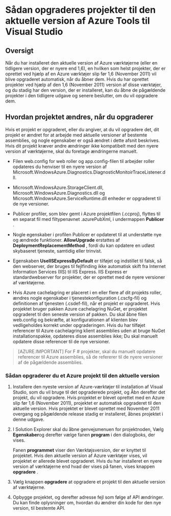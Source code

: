 <properties
   pageTitle="Sådan opgraderes projekter til den aktuelle version af Azure værktøjerne | Microsoft Azure"
   description="Lær, hvordan du opgraderer en Azure projekt i Visual Studio til den aktuelle version af Azure værktøjerne"
   services="visual-studio-online"
   documentationCenter="na"
   authors="TomArcher"
   manager="douge"
   editor="" />
<tags
   ms.service="multiple"
   ms.devlang="dotnet"
   ms.topic="article"
   ms.tgt_pltfrm="na"
   ms.workload="multiple"
   ms.date="08/15/2016"
   ms.author="tarcher" />

# <a name="how-to-upgrade-projects-to-the-current-version-of-the-azure-tools-for-visual-studio"></a>Sådan opgraderes projekter til den aktuelle version af Azure Tools til Visual Studio

## <a name="overview"></a>Oversigt

Når du har installeret den aktuelle version af Azure værktøjerne (eller en tidligere version, der er nyere end 1,6), en hvilken som helst projekter, der er oprettet ved hjælp af en Azure værktøjer slip før 1,6 (November 2011) vil blive opgraderet automatisk, når du åbner dem. Hvis du har oprettet projekter ved hjælp af den 1,6 (November 2011) version af disse værktøjer, og du stadig har den version, der er installeret, kan du åbne de pågældende projekter i den tidligere udgave og senere beslutter, om du vil opgradere dem.

## <a name="how-your-project-changes-when-you-upgrade-it"></a>Hvordan projektet ændres, når du opgraderer

Hvis et projekt er opgraderet, eller du angiver, at du vil opgradere det, dit projekt er ændret for at arbejde med aktuelle versioner af bestemte assemblies, og nogle egenskaber er også ændret i dette afsnit beskrives. Hvis dit projekt kræver andre ændringer ikke kompatibelt med den nyere version af værktøjerne, skal du foretage ændringerne manuelt.

- Filen web.config for web roller og app.config-filen til arbejder roller opdateres du henviser til en nyere version af Microsoft.WindowsAzure.Diagnostics.DiagnosticMonitoirTraceListener.dll.

- Microsoft.WindowsAzure.StorageClient.dll, Microsoft.WindowsAzure.Diagnostics.dll og Microsoft.WindowsAzure.ServiceRuntime.dll enheder er opgraderet til de nye versioner.

- Publicer profiler, som blev gemt i Azure projektfilen (.ccproj), flyttes til en separat fil med filtypenavnet .azurePubXml, i undermappen **Publicer** .

- Nogle egenskaber i profilen Publicer er opdateret til at understøtte nye og ændrede funktioner. **AllowUpgrade** erstattes af **DeploymentReplacementMethod** , fordi du kan opdatere en udløst skybaseret tjeneste, samtidig eller trinvist.

- Egenskaben **UseIISExpressByDefault** er tilføjet og indstillet til falsk, så den webserver, der bruges til fejlfinding ikke automatisk skift fra Internet Information Services (IIS) til IIS Express. IIS Express er standardwebserver for projekter, der er oprettet med de nyere versioner af værktøjerne.

- Hvis Azure cachelagring er placeret i en eller flere af dit projekts roller, ændres nogle egenskaber i tjenestekonfiguration (.cscfg-fil) og definitionen af tjenesten (.csdef-fil), når et projekt er opgraderet. Hvis projektet bruger pakken Azure cachelagring NuGet, er projektet opgraderet til den seneste version af pakken. Du skal åbne filen web.config og bekræfte, at konfigurationen af klienten blev vedligeholdes korrekt under opgraderingen. Hvis du har tilføjet referencer til Azure cachelagring klient assemblies uden at bruge NuGet installationspakke, opdateres disse assemblies ikke; Du skal manuelt opdatere disse referencer til de nye versioner.

>[AZURE.IMPORTANT] For F # projekter, skal du manuelt opdatere referencer til Azure assemblies, så de refererer til de nyere versioner af de pågældende assemblies.

### <a name="how-to-upgrade-an-azure-project-to-the-current-release"></a>Sådan opgraderer du et Azure projekt til den aktuelle version

1. Installere den nyeste version af Azure-værktøjer til installation af Visual Studio, som du vil bruge til det opgraderede projekt, og Åbn derefter det projekt, du vil opgradere. Hvis projektet er blevet oprettet med en Azure slip før 1,6 (November 2011), projektet er automatisk opgraderet til den aktuelle version. Hvis projektet er blevet oprettet med November 2011 overgang og pågældende release stadig er installeret, åbnes projektet i denne udgave.

1. I Solution Explorer skal du åbne genvejsmenuen for projektnoden, Vælg **Egenskaber**og derefter vælge fanen **program** i den dialogboks, der vises.

    Fanen **programmet** viser den Værktøjsversion, der er knyttet til projektet. Hvis den aktuelle version af Azure værktøjer vises, vil projektet er allerede blevet opgraderet. Hvis du har installeret en nyere version af værktøjerne end hvad der vises på fanen, vises knappen **opgradere** .

1. Vælg knappen **opgradere** at opgradere et projekt til den aktuelle version af værktøjerne.

1. Opbygge projektet, og derefter adresse fejl som følge af API ændringer. Du kan finde oplysninger om, hvordan du ændrer din kode for den nye version, til bestemte API.
